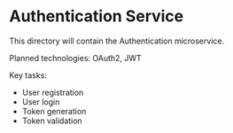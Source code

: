 # Authentication Service

This directory will contain the Authentication microservice.

Planned technologies: OAuth2, JWT

Key tasks:
- User registration
- User login
- Token generation
- Token validation
